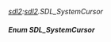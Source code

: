 _[sdl2](../../modules/sdl2/sdl2-module.md):[sdl2](../../modules/sdl2/sdl2-module.md).SDL\_SystemCursor_
##### Enum SDL\_SystemCursor
